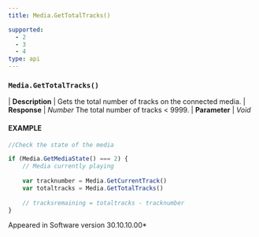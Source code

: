 ```yaml
---
title: Media.GetTotalTracks()

supported:
  - 2
  - 3
  - 4
type: api
---
```


### `Media.GetTotalTracks()`

| **Description** | Gets the total number of tracks on the connected media.
| **Response** | *Number*  The total number of tracks < 9999.
| **Parameter**   | *Void*

#### EXAMPLE

```javascript
//Check the state of the media

if (Media.GetMediaState() === 2) {
	// Media currently playing
	
	var tracknumber = Media.GetCurrentTrack()
	var totaltracks = Media.GetTotalTracks()
	
	// tracksremaining = totaltracks - tracknumber
}
```

Appeared in Software version 30.10.10.00*